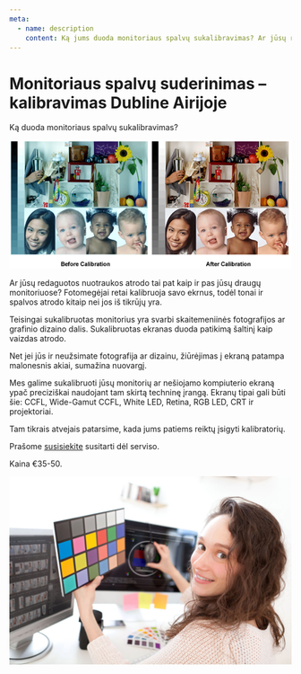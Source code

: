 ```yaml
---
meta:
  - name: description
    content: Ką jums duoda monitoriaus spalvų sukalibravimas? Ar jūsų redaguotos nuotraukos atrodo tai pat kaip ir pas jūsų draugų monitoriuose? Paslaugos Airijoje.
---
```


# Monitoriaus spalvų suderinimas – kalibravimas Dubline Airijoje

Ką duoda monitoriaus spalvų sukalibravimas?

![Kompiuteriu spalvu suderinimas Airijoje](../../img/color-management.jpg)

Ar jūsų redaguotos nuotraukos atrodo tai pat kaip ir pas jūsų draugų monitoriuose? Fotomegėjai retai kalibruoja savo ekrnus, todėl tonai ir spalvos atrodo kitaip nei jos iš tikrūjų yra.

Teisingai sukalibruotas monitorius yra svarbi skaitemeniinės fotografijos ar grafinio dizaino dalis. Sukalibruotas ekranas duoda patikimą šaltinį kaip vaizdas atrodo.

Net jei jūs ir neužsimate fotografija ar dizainu, žiūrėjimas į ekraną patampa malonesnis akiai, sumažina nuovargį.

Mes galime sukalibruoti jūsų monitorių ar nešiojamo kompiuterio ekraną ypač preciziškai naudojant tam skirtą techninę įrangą.
Ekranų tipai gali būti šie: CCFL, Wide-Gamut CCFL, White LED, Retina, RGB LED, CRT ir projektoriai.

Tam tikrais atvejais patarsime, kada jums patiems reiktų įsigyti kalibratorių.

Prašome [susisiekite](/lt/kontaktai/) susitarti dėl serviso.

Kaina €35-50.

![Kompiuteriu ekranu spalvu kalibravimas, suderinimas Dubline Airijoje](../../img/monitor_colour_calibration_dublinpc-sm.jpg)
